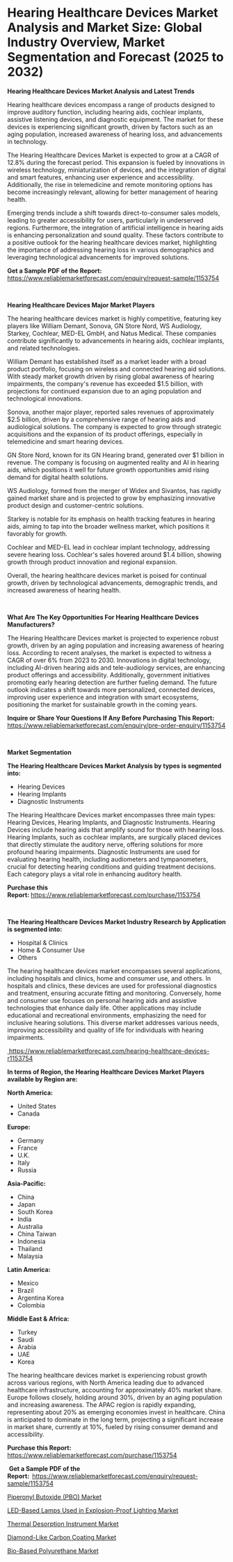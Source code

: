 <p><h1>Hearing Healthcare Devices Market Analysis and Market Size: Global Industry Overview, Market Segmentation and Forecast (2025 to 2032)</h1></p><p><strong>Hearing Healthcare Devices Market Analysis and Latest Trends</strong></p>
<p><p>Hearing healthcare devices encompass a range of products designed to improve auditory function, including hearing aids, cochlear implants, assistive listening devices, and diagnostic equipment. The market for these devices is experiencing significant growth, driven by factors such as an aging population, increased awareness of hearing loss, and advancements in technology.</p><p>The Hearing Healthcare Devices Market is expected to grow at a CAGR of 12.8% during the forecast period. This expansion is fueled by innovations in wireless technology, miniaturization of devices, and the integration of digital and smart features, enhancing user experience and accessibility. Additionally, the rise in telemedicine and remote monitoring options has become increasingly relevant, allowing for better management of hearing health.</p><p>Emerging trends include a shift towards direct-to-consumer sales models, leading to greater accessibility for users, particularly in underserved regions. Furthermore, the integration of artificial intelligence in hearing aids is enhancing personalization and sound quality. These factors contribute to a positive outlook for the hearing healthcare devices market, highlighting the importance of addressing hearing loss in various demographics and leveraging technological advancements for improved solutions.</p></p>
<p><strong>Get a Sample PDF of the Report:&nbsp;</strong> <a href="https://www.reliablemarketforecast.com/enquiry/request-sample/1153754?utm_campaign=1130&utm_medium=2&utm_source=Github&utm_content=ia&utm_term=22032025&utm_id=hearing-healthcare-devices">https://www.reliablemarketforecast.com/enquiry/request-sample/1153754</a></p>
<p>&nbsp;</p>
<p><strong>Hearing Healthcare Devices Major Market Players</strong></p>
<p><p>The hearing healthcare devices market is highly competitive, featuring key players like William Demant, Sonova, GN Store Nord, WS Audiology, Starkey, Cochlear, MED-EL GmbH, and Natus Medical. These companies contribute significantly to advancements in hearing aids, cochlear implants, and related technologies.</p><p>William Demant has established itself as a market leader with a broad product portfolio, focusing on wireless and connected hearing aid solutions. With steady market growth driven by rising global awareness of hearing impairments, the company's revenue has exceeded $1.5 billion, with projections for continued expansion due to an aging population and technological innovations.</p><p>Sonova, another major player, reported sales revenues of approximately $2.5 billion, driven by a comprehensive range of hearing aids and audiological solutions. The company is expected to grow through strategic acquisitions and the expansion of its product offerings, especially in telemedicine and smart hearing devices.</p><p>GN Store Nord, known for its GN Hearing brand, generated over $1 billion in revenue. The company is focusing on augmented reality and AI in hearing aids, which positions it well for future growth opportunities amid rising demand for digital health solutions.</p><p>WS Audiology, formed from the merger of Widex and Sivantos, has rapidly gained market share and is projected to grow by emphasizing innovative product design and customer-centric solutions. </p><p>Starkey is notable for its emphasis on health tracking features in hearing aids, aiming to tap into the broader wellness market, which positions it favorably for growth.</p><p>Cochlear and MED-EL lead in cochlear implant technology, addressing severe hearing loss. Cochlear's sales hovered around $1.4 billion, showing growth through product innovation and regional expansion.</p><p>Overall, the hearing healthcare devices market is poised for continual growth, driven by technological advancements, demographic trends, and increased awareness of hearing health.</p></p>
<p>&nbsp;</p>
<p><strong>What Are The Key Opportunities For Hearing Healthcare Devices Manufacturers?</strong></p>
<p><p>The Hearing Healthcare Devices market is projected to experience robust growth, driven by an aging population and increasing awareness of hearing loss. According to recent analyses, the market is expected to witness a CAGR of over 6% from 2023 to 2030. Innovations in digital technology, including AI-driven hearing aids and tele-audiology services, are enhancing product offerings and accessibility. Additionally, government initiatives promoting early hearing detection are further fueling demand. The future outlook indicates a shift towards more personalized, connected devices, improving user experience and integration with smart ecosystems, positioning the market for sustainable growth in the coming years.</p></p>
<p><strong>Inquire or Share Your Questions If Any Before Purchasing This Report:</strong> <a href="https://www.reliablemarketforecast.com/enquiry/pre-order-enquiry/1153754?utm_campaign=1130&utm_medium=2&utm_source=Github&utm_content=ia&utm_term=22032025&utm_id=hearing-healthcare-devices">https://www.reliablemarketforecast.com/enquiry/pre-order-enquiry/1153754</a></p>
<p>&nbsp;</p>
<p><strong>Market Segmentation</strong></p>
<p><strong>The Hearing Healthcare Devices Market Analysis by types is segmented into:</strong></p>
<p><ul><li>Hearing Devices</li><li>Hearing Implants</li><li>Diagnostic Instruments</li></ul></p>
<p><p>The Hearing Healthcare Devices market encompasses three main types: Hearing Devices, Hearing Implants, and Diagnostic Instruments. Hearing Devices include hearing aids that amplify sound for those with hearing loss. Hearing Implants, such as cochlear implants, are surgically placed devices that directly stimulate the auditory nerve, offering solutions for more profound hearing impairments. Diagnostic Instruments are used for evaluating hearing health, including audiometers and tympanometers, crucial for detecting hearing conditions and guiding treatment decisions. Each category plays a vital role in enhancing auditory health.</p></p>
<p><strong>Purchase this Report:&nbsp;</strong><a href="https://www.reliablemarketforecast.com/purchase/1153754?utm_campaign=1130&utm_medium=2&utm_source=Github&utm_content=ia&utm_term=22032025&utm_id=hearing-healthcare-devices">https://www.reliablemarketforecast.com/purchase/1153754</a></p>
<p>&nbsp;</p>
<p><strong>The Hearing Healthcare Devices Market Industry Research by Application is segmented into:</strong></p>
<p><ul><li>Hospital & Clinics</li><li>Home & Consumer Use</li><li>Others</li></ul></p>
<p><p>The hearing healthcare devices market encompasses several applications, including hospitals and clinics, home and consumer use, and others. In hospitals and clinics, these devices are used for professional diagnostics and treatment, ensuring accurate fitting and monitoring. Conversely, home and consumer use focuses on personal hearing aids and assistive technologies that enhance daily life. Other applications may include educational and recreational environments, emphasizing the need for inclusive hearing solutions. This diverse market addresses various needs, improving accessibility and quality of life for individuals with hearing impairments.</p></p>
<p><a href="https://www.reliablemarketforecast.com/hearing-healthcare-devices-r1153754?utm_campaign=1130&utm_medium=2&utm_source=Github&utm_content=ia&utm_term=22032025&utm_id=hearing-healthcare-devices">&nbsp;https://www.reliablemarketforecast.com/hearing-healthcare-devices-r1153754</a></p>
<p><strong>In terms of Region, the Hearing Healthcare Devices Market Players available by Region are:</strong></p>
<p>
    <p> <strong> North America: </strong>
        <ul>
            <li>United States</li>
            <li>Canada</li>
        </ul>
        </p> 
    <p> <strong> Europe: </strong>
        <ul>
            <li>Germany</li>
            <li>France</li>
            <li>U.K.</li>
            <li>Italy</li>
            <li>Russia</li>
        </ul>
        </p> 
    <p> <strong> Asia-Pacific: </strong>
        <ul>
            <li>China</li>
            <li>Japan</li>
            <li>South Korea</li>
            <li>India</li>
            <li>Australia</li>
            <li>China Taiwan</li>
            <li>Indonesia</li>
            <li>Thailand</li>
            <li>Malaysia</li>
        </ul>
        </p> 
    <p> <strong> Latin America: </strong>
        <ul>
            <li>Mexico</li>
            <li>Brazil</li>
            <li>Argentina Korea</li>
            <li>Colombia</li>
        </ul>
        </p> 
    <p> <strong> Middle East & Africa: </strong>
        <ul>
            <li>Turkey</li>
            <li>Saudi</li>
            <li>Arabia</li>
            <li>UAE</li>
            <li>Korea</li>
        </ul>
    </p>
    </p>
<p><p>The hearing healthcare devices market is experiencing robust growth across various regions, with North America leading due to advanced healthcare infrastructure, accounting for approximately 40% market share. Europe follows closely, holding around 30%, driven by an aging population and increasing awareness. The APAC region is rapidly expanding, representing about 20% as emerging economies invest in healthcare. China is anticipated to dominate in the long term, projecting a significant increase in market share, currently at 10%, fueled by rising consumer demand and accessibility.</p></p>
<p><strong>Purchase this Report: </strong><a href="https://www.reliablemarketforecast.com/purchase/1153754?utm_campaign=1130&utm_medium=2&utm_source=Github&utm_content=ia&utm_term=22032025&utm_id=hearing-healthcare-devices">https://www.reliablemarketforecast.com/purchase/1153754</a></p>
<p>&nbsp;<strong>Get a Sample PDF of the Report:&nbsp;&nbsp;</strong><a href="https://www.reliablemarketforecast.com/enquiry/request-sample/1153754?utm_campaign=1130&utm_medium=2&utm_source=Github&utm_content=ia&utm_term=22032025&utm_id=hearing-healthcare-devices">https://www.reliablemarketforecast.com/enquiry/request-sample/1153754</a></p>
<p><strong></strong></p>
<p><p><a href="https://github.com/sibellanikmn/Market-Research-Report-List-1/blob/main/piperonyl-butoxide-pbo-market.md?utm_campaign=1130&utm_medium=2&utm_source=Github&utm_content=ia&utm_term=22032025&utm_id=hearing-healthcare-devices">Piperonyl Butoxide (PBO) Market</a></p><p><a href="https://github.com/foustzelmsdv/Market-Research-Report-List-1/blob/main/led-based-lamps-used-in-explosion-proof-lighting-market.md?utm_campaign=1130&utm_medium=2&utm_source=Github&utm_content=ia&utm_term=22032025&utm_id=hearing-healthcare-devices">LED-Based Lamps Used in Explosion-Proof Lighting Market</a></p><p><a href="https://github.com/geresalgieaz/Market-Research-Report-List-1/blob/main/thermal-desorption-instrument-market.md?utm_campaign=1130&utm_medium=2&utm_source=Github&utm_content=ia&utm_term=22032025&utm_id=hearing-healthcare-devices">Thermal Desorption Instrument Market</a></p><p><a href="https://github.com/dickstoscopg/Market-Research-Report-List-1/blob/main/diamond-like-carbon-coating-market.md?utm_campaign=1130&utm_medium=2&utm_source=Github&utm_content=ia&utm_term=22032025&utm_id=hearing-healthcare-devices">Diamond-Like Carbon Coating Market</a></p><p><a href="https://github.com/ceranamaduvq/Market-Research-Report-List-1/blob/main/bio-based-polyurethane-market.md?utm_campaign=1130&utm_medium=2&utm_source=Github&utm_content=ia&utm_term=22032025&utm_id=hearing-healthcare-devices">Bio-Based Polyurethane Market</a></p></p>